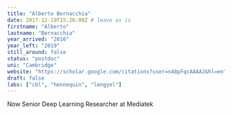 ```yaml
---
title: "Alberto Bernacchia"
date: 2017-12-19T15:26:09Z # leave as is
firstname: "Alberto"
lastname: "Bernacchia"
year_arrived: "2016"
year_left: "2019"
still_around: false
status: "postdoc"
uni: "Cambridge"
website: "https://scholar.google.com/citations?user=n48pFqcAAAAJ&hl=en"
draft: false
labs: ["cbl", "hennequin", "lengyel"]
---
```


<!-- Here you might want to place some Markdown content. -->

Now Senior Deep Learning Researcher at Mediatek

